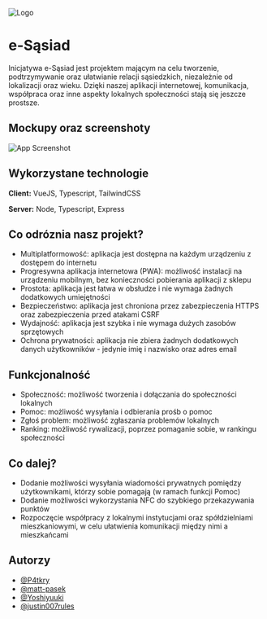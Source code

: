 
![Logo](https://dev-to-uploads.s3.amazonaws.com/uploads/articles/th5xamgrr6se0x5ro4g6.png)


# e-Sąsiad

Inicjatywa e-Sąsiad jest projektem mającym na celu tworzenie, podtrzymywanie oraz ułatwianie relacji sąsiedzkich, niezależnie od lokalizacji oraz wieku. Dzięki naszej aplikacji internetowej, komunikacja, współpraca oraz inne aspekty lokalnych społeczności stają się jeszcze prostsze.


## Mockupy oraz screenshoty

![App Screenshot](https://via.placeholder.com/468x300?text=App+Screenshot+Here)


## Wykorzystane technologie

**Client:** VueJS, Typescript, TailwindCSS

**Server:** Node, Typescript, Express


## Co odróznia nasz projekt?

- Multiplatformowość: aplikacja jest dostępna na każdym urządzeniu z dostępem do internetu
- Progresywna aplikacja internetowa (PWA): możliwość instalacji na urządzeniu mobilnym, bez konieczności pobierania aplikacji z sklepu
- Prostota: aplikacja jest łatwa w obsłudze i nie wymaga żadnych dodatkowych umiejętności
- Bezpieczeństwo: aplikacja jest chroniona przez zabezpieczenia HTTPS oraz zabezpieczenia przed atakami CSRF
- Wydajność: aplikacja jest szybka i nie wymaga dużych zasobów sprzętowych
- Ochrona prywatności: aplikacja nie zbiera żadnych dodatkowych danych użytkowników - jedynie imię i nazwisko oraz adres email

## Funkcjonalność

- Społeczność: możliwość tworzenia i dołączania do społeczności lokalnych
- Pomoc: możliwość wysyłania i odbierania prośb o pomoc
- Zgłoś problem: możliwość zgłaszania problemów lokalnych
- Ranking: możliwość rywalizacji, poprzez pomaganie sobie, w rankingu społeczności

## Co dalej?

- Dodanie możliwości wysyłania wiadomości prywatnych pomiędzy użytkownikami, którzy sobie pomagają (w ramach funkcji Pomoc)
- Dodanie możliwości wykorzystania NFC do szybkiego przekazywania punktów
- Rozpoczęcie współpracy z lokalnymi instytucjami oraz spółdzielniami mieszkaniowymi, w celu ułatwienia komunikacji między nimi a mieszkańcami


## Autorzy

- [@P4tkry](https://github.com/P4tkry)
- [@matt-pasek](https://www.github.com/matt-pasek)
- [@Yoshiyuuki](https://github.com/Yoshiyuuki)
- [@justin007rules](https://github.com/justin007rules)

